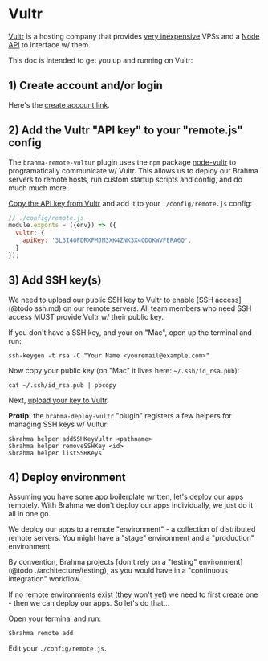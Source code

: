 # Vultr

[Vultr](https://www.vultr.com) is a hosting company that provides [very inexpensive](https://www.vultr.com/pricing) VPSs and a [Node API](https://github.com/DeviaVir/node-vultr) to interface w/ them.

This doc is intended to get you up and running on Vultr:

## 1) Create account and/or login
Here's the [create account link](https://www.vultr.com/register).

## 2) Add the Vultr "API key" to your "remote.js" config
The `brahma-remote-vultur` plugin uses the `npm` package [node-vultr](https://github.com/DeviaVir/node-vultr) to programatically communicate w/ Vultr. This allows us to deploy our Brahma servers to remote hosts, run custom startup scripts and config, and do much much more.

[Copy the API key from Vultr](https://my.vultr.com/settings/#settingsapi) and add it to your `./config/remote.js` config:

```javascript
// ./config/remote.js
module.exports = ({env}) => ({
  vultr: {
    apiKey: '3L3I4OFDRXFMJM3XK4ZNK3X4QDOKWVFERA6Q',
  }
});

```

## 3) Add SSH key(s)
We need to upload our public SSH key to Vultr to enable [SSH access](@todo ssh.md) on our remote servers. All team members who need SSH access MUST provide Vultr w/ their public key.

If you don't have a SSH key, and your on "Mac", open up the terminal and run:
```
ssh-keygen -t rsa -C "Your Name <youremail@example.com>"
```

Now copy your public key (on "Mac" it lives here: `~/.ssh/id_rsa.pub`):
```
cat ~/.ssh/id_rsa.pub | pbcopy
```

Next, [upload your key to Vultr](https://my.vultr.com/sshkeys/).

**Protip:** the `brahma-deploy-vultr` "plugin" registers a few helpers for managing SSH keys w/ Vultur:

```
$brahma helper addSSHKeyVultr <pathname>
$brahma helper removeSSHKey <id>
$brahma helper listSSHKeys
```

## 4) Deploy environment
Assuming you have some app boilerplate written, let's deploy our apps remotely. With Brahma we don't deploy our apps individually, we just do it all in one go.

We deploy our apps to a remote "environment" - a collection of distributed remote servers. You might have a "stage" environment and a "production" environment.

By convention, Brahma projects [don't rely on a "testing" environment](@todo ./architecture/testing), as you would have in a "continuous integration" workflow.

If no remote environments exist (they won't yet) we need to first create one - then we can deploy our apps. So let's do that...

Open your terminal and run:
```
$brahma remote add
```

Edit your `./config/remote.js`.
